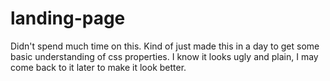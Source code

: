 # landing-page

Didn't spend much time on this. Kind of just made this in a day to get some basic understanding of css properties.
I know it looks ugly and plain, I may come back to it later to make it look better. 
